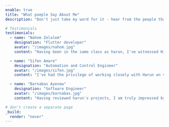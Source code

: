```yaml
---
enable: true
title: "What poeple Say About Me"
description: "Don't just take my word for it - hear from the people that know me!"

# Testimonials
testimonials:
  - name: "Nahom Zelalem"
    designation: "Flutter developer"
    avatar: "/images/nahom.jpg"
    content: "Having been in the same class as harun, I've witnessed His growth as a developer. His dedication to learning and mastering new technologies sets a high standard for all of us. I'm excited to see where his hard work will take him in the future."

  - name: "Sifen Amare"
    designation: "Automation and Control Engineer"
    avatar: "/images/sifen.jpg"
    content: "I've had the privilege of working closely with Harun on various projects, and I must say, his attention to detail and problem-solving have consistently impressed me. The code He write is clean and well-structured, making collaboration a breeze."

  - name: "Barnabas Ayenew"
    designation: "Software Engineer"
    avatar: "/images/barnabas.jpg"
    content: "Having reviewed harun's projects, I am truly impressed by his proficiency in TypeScript and React. His work demonstrates a deep understanding of these technologies and their application in real-world scenarios. his attention to user experience and the seamless functionality of his projects is commendable."

# don't create a separate page
_build:
  render: "never"
---
```

